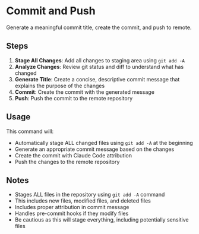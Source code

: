 # Commit and Push

Generate a meaningful commit title, create the commit, and push to remote.

## Steps

1. **Stage All Changes**: Add all changes to staging area using `git add -A`
2. **Analyze Changes**: Review git status and diff to understand what has changed
3. **Generate Title**: Create a concise, descriptive commit message that explains the purpose of the changes
4. **Commit**: Create the commit with the generated message
5. **Push**: Push the commit to the remote repository

## Usage

This command will:
- Automatically stage ALL changed files using `git add -A` at the beginning
- Generate an appropriate commit message based on the changes
- Create the commit with Claude Code attribution
- Push the changes to the remote repository

## Notes

- Stages ALL files in the repository using `git add -A` command
- This includes new files, modified files, and deleted files
- Includes proper attribution in commit message
- Handles pre-commit hooks if they modify files
- Be cautious as this will stage everything, including potentially sensitive files
